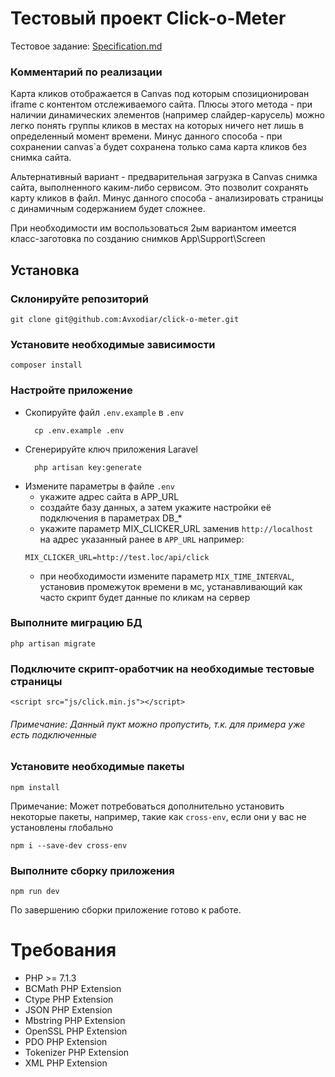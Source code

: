 # Тестовый проект Click-o-Meter

Тестовое задание: [Specification.md](https://github.com/Avxodiar/click-o-meter/blob/main/Specification.md)


### Комментарий по реализации
  Карта кликов отображается в Canvas под которым спозиционирован iframe c контентом отслеживаемого сайта. Плюсы этого метода - при наличии динамических элементов (например слайдер-карусель) можно легко понять группы кликов в местах на которых ничего нет лишь в определенный момент времени. Минус данного способа - при сохранении canvas`а будет сохранена только сама карта кликов без снимка сайта.

  Альтернативный вариант - предварительная загрузка в Canvas снимка сайта, выполненного каким-либо сервисом. Это позволит сохранять карту кликов в файл. Минус данного способа - анализировать страницы с динамичным содержанием будет сложнее.

 При необходимости им воспользоваться 2ым вариантом имеется класс-заготовка по созданию снимков App\Support\Screen



## Установка

### Склонируйте репозиторий
```
git clone git@github.com:Avxodiar/click-o-meter.git
```

### Установите необходимые зависимости
```
composer install
```

### Настройте приложение
 - Cкопируйте файл ```.env.example``` в ```.env```
   ```
     cp .env.example .env
     ```
 - Cгенерируйте ключ приложения Laravel
   ```
     php artisan key:generate
   ```
 - Измените параметры в файле ```.env```
     - укажите адрес сайта в APP_URL
     - создайте базу данных, а затем укажите настройки её подключения в параметрах DB_*
     - укажите параметр MIX_CLICKER_URL заменив ```http://localhost``` на адрес указанный ранее в ```APP_URL```
     например:
     ```
     MIX_CLICKER_URL=http://test.loc/api/click
    ```
    - при необходимости измените параметр ```MIX_TIME_INTERVAL```, установив промежуток времени в мс,
    устанавливающий как часто скрипт будет данные по кликам на сервер

### Выполните миграцию БД
  ```
  php artisan migrate
  ```

### Подключите скрипт-оработчик на необходимые тестовые страницы
  ```
  <script src="js/click.min.js"></script>
  ```
  ###### Примечание: Данный пукт можно пропустить, т.к. для примера уже есть подключенные

### Установите необходимые пакеты
  ```
  npm install
  ```
  Примечание: Может потребоваться дополнительно установить некоторые пакеты,
  например, такие как ```cross-env```, если они у вас не установлены глобально

    npm i --save-dev cross-env

### Выполните сборку приложения 
  ```
  npm run dev
  ```
  По завершению сборки приложение готово к работе.

# Требования
- PHP >= 7.1.3
- BCMath PHP Extension
- Ctype PHP Extension
- JSON PHP Extension
- Mbstring PHP Extension
- OpenSSL PHP Extension
- PDO PHP Extension
- Tokenizer PHP Extension
- XML PHP Extension
